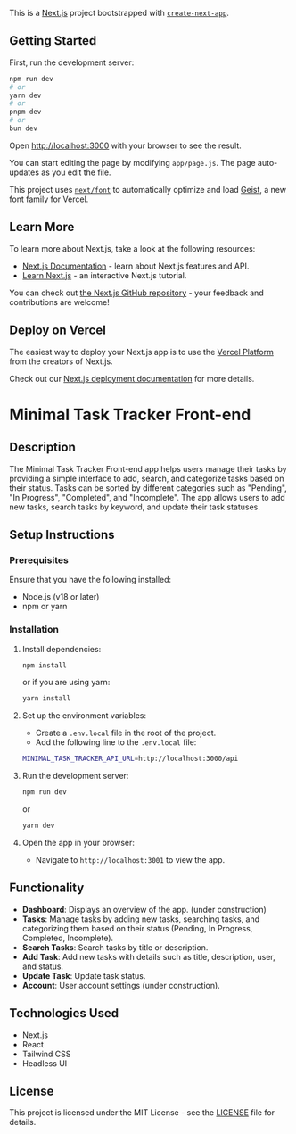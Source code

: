 This is a [Next.js](https://nextjs.org) project bootstrapped with [`create-next-app`](https://github.com/vercel/next.js/tree/canary/packages/create-next-app).

## Getting Started

First, run the development server:

```bash
npm run dev
# or
yarn dev
# or
pnpm dev
# or
bun dev
```

Open [http://localhost:3000](http://localhost:3000) with your browser to see the result.

You can start editing the page by modifying `app/page.js`. The page auto-updates as you edit the file.

This project uses [`next/font`](https://nextjs.org/docs/app/building-your-application/optimizing/fonts) to automatically optimize and load [Geist](https://vercel.com/font), a new font family for Vercel.

## Learn More

To learn more about Next.js, take a look at the following resources:

- [Next.js Documentation](https://nextjs.org/docs) - learn about Next.js features and API.
- [Learn Next.js](https://nextjs.org/learn) - an interactive Next.js tutorial.

You can check out [the Next.js GitHub repository](https://github.com/vercel/next.js) - your feedback and contributions are welcome!

## Deploy on Vercel

The easiest way to deploy your Next.js app is to use the [Vercel Platform](https://vercel.com/new?utm_medium=default-template&filter=next.js&utm_source=create-next-app&utm_campaign=create-next-app-readme) from the creators of Next.js.

Check out our [Next.js deployment documentation](https://nextjs.org/docs/app/building-your-application/deploying) for more details.

# Minimal Task Tracker Front-end

## Description

The Minimal Task Tracker Front-end app helps users manage their tasks by providing a simple interface to add, search, and categorize tasks based on their status. Tasks can be sorted by different categories such as "Pending", "In Progress", "Completed", and "Incomplete". The app allows users to add new tasks, search tasks by keyword, and update their task statuses.

## Setup Instructions

### Prerequisites

Ensure that you have the following installed:

- Node.js (v18 or later)
- npm or yarn

### Installation

1. Install dependencies:

   ```bash
   npm install
   ```

   or if you are using yarn:

   ```bash
   yarn install
   ```

2. Set up the environment variables:

   - Create a `.env.local` file in the root of the project.
   - Add the following line to the `.env.local` file:

   ```bash
   MINIMAL_TASK_TRACKER_API_URL=http://localhost:3000/api
   ```

3. Run the development server:

   ```bash
   npm run dev
   ```

   or

   ```bash
   yarn dev
   ```

4. Open the app in your browser:
   - Navigate to `http://localhost:3001` to view the app.

## Functionality

- **Dashboard**: Displays an overview of the app. (under construction)
- **Tasks**: Manage tasks by adding new tasks, searching tasks, and categorizing them based on their status (Pending, In Progress, Completed, Incomplete).
- **Search Tasks**: Search tasks by title or description.
- **Add Task**: Add new tasks with details such as title, description, user, and status.
- **Update Task**: Update task status.
- **Account**: User account settings (under construction).

## Technologies Used

- Next.js
- React
- Tailwind CSS
- Headless UI

## License

This project is licensed under the MIT License - see the [LICENSE](LICENSE) file for details.
